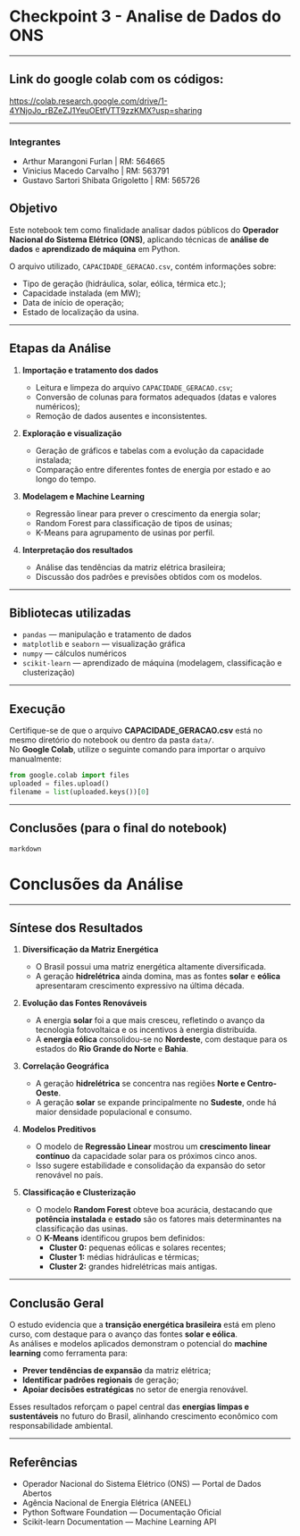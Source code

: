 # Checkpoint 3 - Analise de Dados do ONS

---
## Link do google colab com os códigos:
https://colab.research.google.com/drive/1-4YNjoJo_rBZeZJ1YeuOEtfVTT9zzKMX?usp=sharing

---
### Integrantes
- Arthur Marangoni Furlan | RM: 564665
- Vinicius Macedo Carvalho | RM: 563791
- Gustavo Sartori Shibata Grigoletto | RM: 565726

## Objetivo
Este notebook tem como finalidade analisar dados públicos do **Operador Nacional do Sistema Elétrico (ONS)**, aplicando técnicas de **análise de dados** e **aprendizado de máquina** em Python.

O arquivo utilizado, `CAPACIDADE_GERACAO.csv`, contém informações sobre:
- Tipo de geração (hidráulica, solar, eólica, térmica etc.);
- Capacidade instalada (em MW);
- Data de início de operação;
- Estado de localização da usina.

---

## Etapas da Análise
1. **Importação e tratamento dos dados**  
   - Leitura e limpeza do arquivo `CAPACIDADE_GERACAO.csv`;  
   - Conversão de colunas para formatos adequados (datas e valores numéricos);  
   - Remoção de dados ausentes e inconsistentes.

2. **Exploração e visualização**  
   - Geração de gráficos e tabelas com a evolução da capacidade instalada;  
   - Comparação entre diferentes fontes de energia por estado e ao longo do tempo.

3. **Modelagem e Machine Learning**  
   - Regressão linear para prever o crescimento da energia solar;  
   - Random Forest para classificação de tipos de usinas;  
   - K-Means para agrupamento de usinas por perfil.

4. **Interpretação dos resultados**  
   - Análise das tendências da matriz elétrica brasileira;  
   - Discussão dos padrões e previsões obtidos com os modelos.

---

## Bibliotecas utilizadas
- `pandas` — manipulação e tratamento de dados  
- `matplotlib` e `seaborn` — visualização gráfica  
- `numpy` — cálculos numéricos  
- `scikit-learn` — aprendizado de máquina (modelagem, classificação e clusterização)

---

## Execução
Certifique-se de que o arquivo **CAPACIDADE_GERACAO.csv** está no mesmo diretório do notebook ou dentro da pasta `data/`.  
No **Google Colab**, utilize o seguinte comando para importar o arquivo manualmente:

```python
from google.colab import files
uploaded = files.upload()
filename = list(uploaded.keys())[0]
```


---

## **Conclusões (para o final do notebook)**

```markdown```
# Conclusões da Análise

---

## Síntese dos Resultados

1. **Diversificação da Matriz Energética**
   - O Brasil possui uma matriz energética altamente diversificada.
   - A geração **hidrelétrica** ainda domina, mas as fontes **solar** e **eólica** apresentaram crescimento expressivo na última década.

2. **Evolução das Fontes Renováveis**
   - A energia **solar** foi a que mais cresceu, refletindo o avanço da tecnologia fotovoltaica e os incentivos à energia distribuída.
   - A **energia eólica** consolidou-se no **Nordeste**, com destaque para os estados do **Rio Grande do Norte** e **Bahia**.

3. **Correlação Geográfica**
   - A geração **hidrelétrica** se concentra nas regiões **Norte e Centro-Oeste**.  
   - A geração **solar** se expande principalmente no **Sudeste**, onde há maior densidade populacional e consumo.

4. **Modelos Preditivos**
   - O modelo de **Regressão Linear** mostrou um **crescimento linear contínuo** da capacidade solar para os próximos cinco anos.  
   - Isso sugere estabilidade e consolidação da expansão do setor renovável no país.

5. **Classificação e Clusterização**
   - O modelo **Random Forest** obteve boa acurácia, destacando que **potência instalada** e **estado** são os fatores mais determinantes na classificação das usinas.  
   - O **K-Means** identificou grupos bem definidos:
     - **Cluster 0:** pequenas eólicas e solares recentes;  
     - **Cluster 1:** médias hidráulicas e térmicas;  
     - **Cluster 2:** grandes hidrelétricas mais antigas.

---

## Conclusão Geral
O estudo evidencia que a **transição energética brasileira** está em pleno curso, com destaque para o avanço das fontes **solar e eólica**.  
As análises e modelos aplicados demonstram o potencial do **machine learning** como ferramenta para:
- **Prever tendências de expansão** da matriz elétrica;  
- **Identificar padrões regionais** de geração;  
- **Apoiar decisões estratégicas** no setor de energia renovável.

Esses resultados reforçam o papel central das **energias limpas e sustentáveis** no futuro do Brasil, alinhando crescimento econômico com responsabilidade ambiental.

---

## Referências
- Operador Nacional do Sistema Elétrico (ONS) — Portal de Dados Abertos  
- Agência Nacional de Energia Elétrica (ANEEL)  
- Python Software Foundation — Documentação Oficial  
- Scikit-learn Documentation — Machine Learning API  
